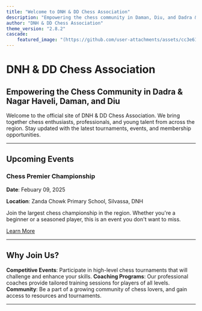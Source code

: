```yaml
---
title: "Welcome to DNH & DD Chess Association"
description: "Empowering the chess community in Daman, Diu, and Dadra & Nagar Haveli."
author: "DNH & DD Chess Association"
theme_version: "2.8.2"
cascade:
    featured_image: "(https://github.com/user-attachments/assets/cc3e6173-706d-4499-8fee-83ec0b34aa89).jpg"
---
```


# DNH & DD Chess Association

## Empowering the Chess Community in Dadra & Nagar Haveli, Daman, and Diu 

Welcome to the official site of DNH & DD Chess Association. We bring together chess enthusiasts, professionals, and young talent from across the region. Stay updated with the latest tournaments, events, and membership opportunities.

---

## Upcoming Events

### Chess Premier Championship

**Date**: Febuary 09, 2025

**Location**: Zanda Chowk Primary School, Silvassa, DNH

Join the largest chess championship in the region. Whether you're a beginner or a seasoned player, this is an event you don't want to miss.

[Learn More](/events)

---

## Why Join Us?

**Competitive Events**: Participate in high-level chess tournaments that will challenge and enhance your skills.
**Coaching Programs**: Our professional coaches provide tailored training sessions for players of all levels.
**Community**: Be a part of a growing community of chess lovers, and gain access to resources and tournaments.

---
